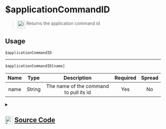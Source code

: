 # $applicationCommandID
> <img align="top" src="https://upload.wikimedia.org/wikipedia/commons/thumb/e/e4/Infobox_info_icon.svg/160px-Infobox_info_icon.svg.png?20150409153300" alt="image" width="25" height="auto"> Returns the application command id
## Usage
```
$applicationCommandID
```
---
```
$applicationCommandID[name]
```
| Name | Type | Description | Required | Spread
| :---: | :---: | :---: | :---: | :---: |
name | String | The name of the command to pull its id | Yes | No
<details>
<summary>
    
## <img align="top" src="https://cdn4.iconfinder.com/data/icons/iconsimple-logotypes/512/github-512.png" alt="image" width="25" height="auto">  [Source Code](https://github.com/tryforge/ForgeScript-V2/blob/main/src/native/applicationCommandID.ts)
    
</summary>
    
```ts
import { noop } from "lodash";
import { ArgType, NativeFunction, Return } from "../structures";

export default new NativeFunction({
    name: "$applicationCommandID",
    version: "1.0.7",
    description: "Returns the application command id",
    brackets: false,
    args: [
        {
            name: "name",
            description: "The name of the command to pull its id",
            rest: false,
            required: true,
            type: ArgType.String
        }
    ],
    unwrap: true,
    async execute(ctx, [ name ]) {
        if (this.hasFields) {
            const commands = await ctx.client.application.commands.fetch().catch(noop)
            return Return.success(commands?.find(x => x.name === name)?.id)
        }

        return Return.success(ctx.interaction?.isCommand() ? ctx.interaction.commandName : undefined)
    },
})
```
    
</details>